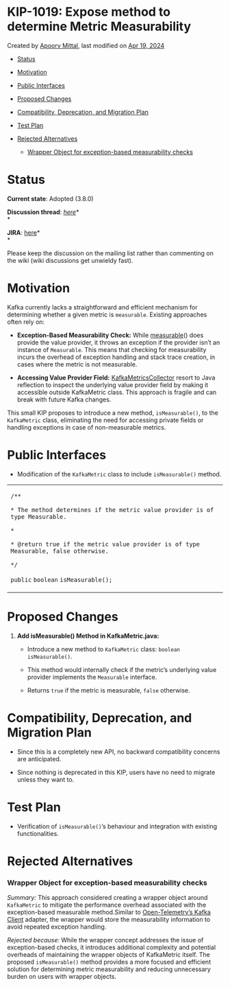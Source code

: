 KIP-1019: Expose method to determine Metric Measurability
================

Created by [Apoorv
Mittal](https://cwiki.apache.org/confluence/display/~apoorvmittal10),
last modified on [Apr 19,
2024](https://cwiki.apache.org/confluence/pages/diffpagesbyversion.action?pageId=290982791&selectedPageVersions=6&selectedPageVersions=7 "Show changes")

- [Status](https://cwiki.apache.org/confluence/display/KAFKA/KIP-1019%3A+Expose+method+to+determine+Metric+Measurability#KIP1019:ExposemethodtodetermineMetricMeasurability-Status)

- [Motivation](https://cwiki.apache.org/confluence/display/KAFKA/KIP-1019%3A+Expose+method+to+determine+Metric+Measurability#KIP1019:ExposemethodtodetermineMetricMeasurability-Motivation)

- [Public
  Interfaces](https://cwiki.apache.org/confluence/display/KAFKA/KIP-1019%3A+Expose+method+to+determine+Metric+Measurability#KIP1019:ExposemethodtodetermineMetricMeasurability-PublicInterfaces)

- [Proposed
  Changes](https://cwiki.apache.org/confluence/display/KAFKA/KIP-1019%3A+Expose+method+to+determine+Metric+Measurability#KIP1019:ExposemethodtodetermineMetricMeasurability-ProposedChanges)

- [Compatibility, Deprecation, and Migration
  Plan](https://cwiki.apache.org/confluence/display/KAFKA/KIP-1019%3A+Expose+method+to+determine+Metric+Measurability#KIP1019:ExposemethodtodetermineMetricMeasurability-Compatibility,Deprecation,andMigrationPlan)

- [Test
  Plan](https://cwiki.apache.org/confluence/display/KAFKA/KIP-1019%3A+Expose+method+to+determine+Metric+Measurability#KIP1019:ExposemethodtodetermineMetricMeasurability-TestPlan)

- [Rejected
  Alternatives](https://cwiki.apache.org/confluence/display/KAFKA/KIP-1019%3A+Expose+method+to+determine+Metric+Measurability#KIP1019:ExposemethodtodetermineMetricMeasurability-RejectedAlternatives)

  - [Wrapper Object for exception-based measurability
    checks](https://cwiki.apache.org/confluence/display/KAFKA/KIP-1019%3A+Expose+method+to+determine+Metric+Measurability#KIP1019:ExposemethodtodetermineMetricMeasurability-WrapperObjectforexception-basedmeasurabilitychecks)

# Status

**Current state**: Adopted (3.8.0)

**Discussion thread**:
[*here*](https://www.mail-archive.com/dev@kafka.apache.org/msg137597.html)*  
*

**JIRA**: [here](https://issues.apache.org/jira/browse/KAFKA-16280)*  
*

Please keep the discussion on the mailing list rather than commenting on
the wiki (wiki discussions get unwieldy fast).

# Motivation

Kafka currently lacks a straightforward and efficient mechanism for
determining whether a given metric is `measurable`. Existing approaches
often rely on:

- **Exception-Based Measurability Check:** While
  [measurable](https://github.com/apache/kafka/blob/d24abe0edebad37e554adea47408c3063037f744/clients/src/main/java/org/apache/kafka/common/metrics/KafkaMetric.java#L65)()
  does provide the value provider, it throws an exception if the
  provider isn’t an instance of `Measurable`. This means that checking
  for measurability incurs the overhead of exception handling and stack
  trace creation, in cases where the metric is not measurable.

- **Accessing Value Provider Field:**
  [KafkaMetricsCollector](https://github.com/apache/kafka/blob/5cfcc52fb3fce4a43ca77df311382d7a02a40ed2/clients/src/main/java/org/apache/kafka/common/telemetry/internals/KafkaMetricsCollector.java#L265)
  resort to Java reflection to inspect the underlying value provider
  field by making it accessible outside KafkaMetric class. This approach
  is fragile and can break with future Kafka changes.

This small KIP proposes to introduce a new method, `isMeasurable()`, to
the `KafkaMetric` class, eliminating the need for accessing private
fields or handling exceptions in case of non-measurable metrics.

# Public Interfaces

- Modification of the `KafkaMetric` class to include `isMeasurable()`
  method.

<table>
<colgroup>
<col style="width: 101%" />
</colgroup>
<tbody>
<tr class="odd">
<td><p><code>/**</code></p>
<p><code>* The method determines if the metric value provider is of type Measurable.</code></p>
<p><code>*</code></p>
<p><code>* @return true if the metric value provider is of type Measurable, false otherwise.</code></p>
<p><code>*/</code></p>
<p><code>public</code> <code>boolean</code>
<code>isMeasurable();</code></p></td>
</tr>
</tbody>
</table>

# Proposed Changes

1.  **Add isMeasurable() Method in KafkaMetric.java:**

    - Introduce a new method to `KafkaMetric` class:
      `boolean isMeasurable()`.

    - This method would internally check if the metric’s underlying
      value provider implements the `Measurable` interface.

    - Returns `true` if the metric is measurable, `false` otherwise.

# Compatibility, Deprecation, and Migration Plan

- Since this is a completely new API, no backward compatibility concerns
  are anticipated.

- Since nothing is deprecated in this KIP, users have no need to migrate
  unless they want to.

# Test Plan

- Verification of `isMeasurable()`’s behaviour and integration with
  existing functionalities.

# Rejected Alternatives

### Wrapper Object for exception-based measurability checks

*Summary:* This approach considered creating a wrapper object around
`KafkaMetric` to mitigate the performance overhead associated with the
exception-based measurable method.Similar to [Open-Telemetry’s Kafka
Client](https://github.com/open-telemetry/opentelemetry-java-instrumentation/blob/7a044f576fc06e041e07b4315a9afb0e1d081d4b/instrumentation/kafka/kafka-clients/kafka-clients-common/library/src/main/java/io/opentelemetry/instrumentation/kafka/internal/KafkaMetricRegistry.java#L92C46-L97)
adapter, the wrapper would store the measurability information to avoid
repeated exception handling.

*Rejected because:* While the wrapper concept addresses the issue of
exception-based checks, it introduces additional complexity and
potential overheads of maintaining the wrapper objects of KafkaMetric
itself. The proposed `isMeasurable()` method provides a more focused and
efficient solution for determining metric measurability and reducing
unnecessary burden on users with wrapper objects.
